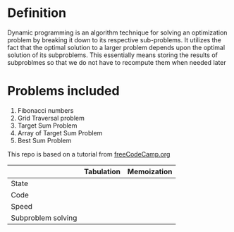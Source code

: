 # Definition
Dynamic programming is an algorithm technique for solving an optimization problem by breaking it down to its respective sub-problems. It utilizes the fact that the optimal solution to a larger problem depends upon the optimal solution of its subproblems. This essentially means storing the results of subproblmes so that we do not have to recompute them when needed later

# Problems included
1. Fibonacci numbers
2. Grid Traversal problem
3. Target Sum Problem
4. Array of Target Sum Problem
5. Best Sum Problem

This repo is based on a tutorial from [freeCodeCamp.org](https://www.youtube.com/watch?v=oBt53YbR9Kk&t=7905s
"freeCodeCamp")

|   | Tabulation   | Memoization |
| --| ------------ | ----------- |
| State   |              |             |
| Code    |              |             |
| Speed   |              |             |
| Subproblem solving   |              |             | 
